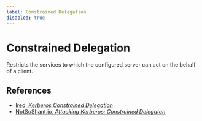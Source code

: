 ```yaml
---
label: Constrained Delegation
disabled: true
---
```


# Constrained Delegation

Restricts the services to which the configured server can act on the behalf of a
client.

## References

* [Ired, _Kerberos Constrained Delegation_](https://www.ired.team/offensive-security-experiments/active-directory-kerberos-abuse/abusing-kerberos-constrained-delegation)
* [NotSoShant.io, _Attacking Kerberos: Constrained Delegaton_](https://www.notsoshant.io/blog/attacking-kerberos-constrained-delegation/)
